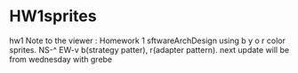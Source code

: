# HW1sprites
hw1
  Note to the viewer :
    Homework 1 sftwareArchDesign using b y o r color sprites. NS-^ EW-v  b(strategy patter), r(adapter pattern).
    next update will be from wednesday with grebe
